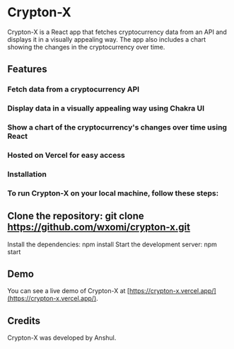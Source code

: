 # Crypton-X

Crypton-X is a React app that fetches cryptocurrency data from an API and displays it in a visually appealing way. The app also includes a chart showing the changes in the cryptocurrency over time.

## Features
### Fetch data from a cryptocurrency API
### Display data in a visually appealing way using Chakra UI
### Show a chart of the cryptocurrency's changes over time using React
### Hosted on Vercel for easy access
### Installation
### To run Crypton-X on your local machine, follow these steps:

## Clone the repository: git clone https://github.com/wxomi/crypton-x.git
Install the dependencies: npm install
Start the development server: npm start
## Demo
 
You can see a live demo of Crypton-X at [https://crypton-x.vercel.app/](https://crypton-x.vercel.app/).

## Credits
Crypton-X was developed by Anshul.

